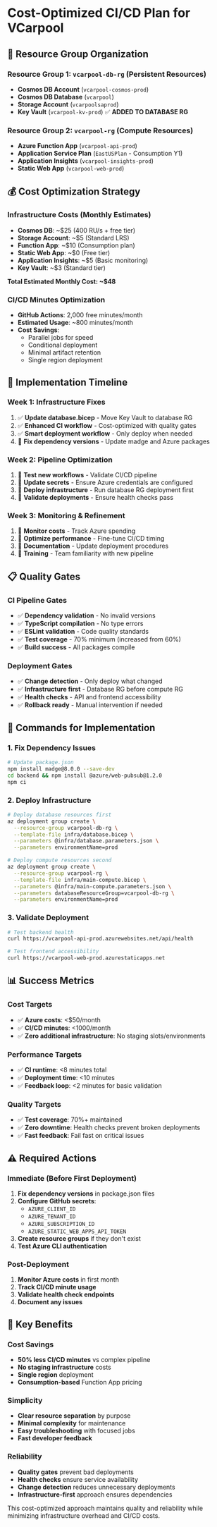 # Cost-Optimized CI/CD Plan for VCarpool

## 🎯 **Resource Group Organization**

### **Resource Group 1: `vcarpool-db-rg` (Persistent Resources)**
- **Cosmos DB Account** (`vcarpool-cosmos-prod`)
- **Cosmos DB Database** (`vcarpool`)
- **Storage Account** (`vcarpoolsaprod`)
- **Key Vault** (`vcarpool-kv-prod`) ✅ **ADDED TO DATABASE RG**

### **Resource Group 2: `vcarpool-rg` (Compute Resources)**
- **Azure Function App** (`vcarpool-api-prod`)
- **Application Service Plan** (`EastUSPlan` - Consumption Y1)
- **Application Insights** (`vcarpool-insights-prod`)
- **Static Web App** (`vcarpool-web-prod`)

## 💰 **Cost Optimization Strategy**

### **Infrastructure Costs (Monthly Estimates)**
- **Cosmos DB**: ~$25 (400 RU/s + free tier)
- **Storage Account**: ~$5 (Standard LRS)
- **Function App**: ~$10 (Consumption plan)
- **Static Web App**: ~$0 (Free tier)
- **Application Insights**: ~$5 (Basic monitoring)
- **Key Vault**: ~$3 (Standard tier)

**Total Estimated Monthly Cost: ~$48**

### **CI/CD Minutes Optimization**
- **GitHub Actions**: 2,000 free minutes/month
- **Estimated Usage**: ~800 minutes/month
- **Cost Savings**: 
  - Parallel jobs for speed
  - Conditional deployment
  - Minimal artifact retention
  - Single region deployment

## 🚀 **Implementation Timeline**

### **Week 1: Infrastructure Fixes**
1. ✅ **Update database.bicep** - Move Key Vault to database RG
2. ✅ **Enhanced CI workflow** - Cost-optimized with quality gates
3. ✅ **Smart deployment workflow** - Only deploy when needed
4. 🔄 **Fix dependency versions** - Update madge and Azure packages

### **Week 2: Pipeline Optimization**
1. 🔄 **Test new workflows** - Validate CI/CD pipeline
2. 🔄 **Update secrets** - Ensure Azure credentials are configured
3. 🔄 **Deploy infrastructure** - Run database RG deployment first
4. 🔄 **Validate deployments** - Ensure health checks pass

### **Week 3: Monitoring & Refinement**
1. 🔄 **Monitor costs** - Track Azure spending
2. 🔄 **Optimize performance** - Fine-tune CI/CD timing
3. 🔄 **Documentation** - Update deployment procedures
4. 🔄 **Training** - Team familiarity with new pipeline

## 📋 **Quality Gates**

### **CI Pipeline Gates**
- ✅ **Dependency validation** - No invalid versions
- ✅ **TypeScript compilation** - No type errors
- ✅ **ESLint validation** - Code quality standards
- ✅ **Test coverage** - 70% minimum (increased from 60%)
- ✅ **Build success** - All packages compile

### **Deployment Gates**
- ✅ **Change detection** - Only deploy what changed
- ✅ **Infrastructure first** - Database RG before compute RG
- ✅ **Health checks** - API and frontend accessibility
- ✅ **Rollback ready** - Manual intervention if needed

## 🔧 **Commands for Implementation**

### **1. Fix Dependency Issues**
```bash
# Update package.json
npm install madge@8.0.0 --save-dev
cd backend && npm install @azure/web-pubsub@1.2.0
npm ci
```

### **2. Deploy Infrastructure**
```bash
# Deploy database resources first
az deployment group create \
  --resource-group vcarpool-db-rg \
  --template-file infra/database.bicep \
  --parameters @infra/database.parameters.json \
  --parameters environmentName=prod

# Deploy compute resources second
az deployment group create \
  --resource-group vcarpool-rg \
  --template-file infra/main-compute.bicep \
  --parameters @infra/main-compute.parameters.json \
  --parameters databaseResourceGroup=vcarpool-db-rg \
  --parameters environmentName=prod
```

### **3. Validate Deployment**
```bash
# Test backend health
curl https://vcarpool-api-prod.azurewebsites.net/api/health

# Test frontend accessibility
curl https://vcarpool-web-prod.azurestaticapps.net
```

## 📊 **Success Metrics**

### **Cost Targets**
- ✅ **Azure costs**: <$50/month
- ✅ **CI/CD minutes**: <1000/month
- ✅ **Zero additional infrastructure**: No staging slots/environments

### **Performance Targets**
- ✅ **CI runtime**: <8 minutes total
- ✅ **Deployment time**: <10 minutes
- ✅ **Feedback loop**: <2 minutes for basic validation

### **Quality Targets**
- ✅ **Test coverage**: 70%+ maintained
- ✅ **Zero downtime**: Health checks prevent broken deployments
- ✅ **Fast feedback**: Fail fast on critical issues

## ⚠️ **Required Actions**

### **Immediate (Before First Deployment)**
1. **Fix dependency versions** in package.json files
2. **Configure GitHub secrets**:
   - `AZURE_CLIENT_ID`
   - `AZURE_TENANT_ID`
   - `AZURE_SUBSCRIPTION_ID`
   - `AZURE_STATIC_WEB_APPS_API_TOKEN`
3. **Create resource groups** if they don't exist
4. **Test Azure CLI authentication**

### **Post-Deployment**
1. **Monitor Azure costs** in first month
2. **Track CI/CD minute usage**
3. **Validate health check endpoints**
4. **Document any issues**

## 🎯 **Key Benefits**

### **Cost Savings**
- **50% less CI/CD minutes** vs complex pipeline
- **No staging infrastructure** costs
- **Single region** deployment
- **Consumption-based** Function App pricing

### **Simplicity**
- **Clear resource separation** by purpose
- **Minimal complexity** for maintenance
- **Easy troubleshooting** with focused jobs
- **Fast developer feedback**

### **Reliability**
- **Quality gates** prevent bad deployments
- **Health checks** ensure service availability
- **Change detection** reduces unnecessary deployments
- **Infrastructure-first** approach ensures dependencies

This cost-optimized approach maintains quality and reliability while minimizing infrastructure overhead and CI/CD costs.
